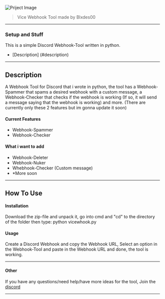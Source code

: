 ![Priject Image](project-image-url)

> Vice Webhook Tool made by Blxdes00

___

### Setup and Stuff
This is a simple Discord Webhook-Tool written in python.

- [Description] (#description)

___

## Description

A Webhook Tool for Discord that i wrote in python,
the tool has a Webhook-Spammer that spams a desired webhook with a custom message,
a Webhook-Checker that checks if the webhook is working (If so, it will send a message saying that the webhook is working)
and more. (There are currently only these 2 features but im gonna update it soon)

#### Current Features

- Webhook-Spammer
- Webhook-Checker

#### What i want to add

- Webhook-Deleter
- Webhook-Nuker
- Whebhook-Checker (Custom message)
- *More soon

___

## How To Use

#### Installation
Download the zip-file and unpack it, go into cmd and "cd" to the directory of the folder then type: python vicewhook.py

#### Usage
Create a Discord Webhook and copy the Webhook URL, Select an option in the Webhook-Tool and paste in the Webhook URL
and done, the tool is working.

___

#### Other
If you have any questions/need help/have more ideas for the tool, Join the [discord](https://discord.gg/TDNYaWvyfZ)

___
